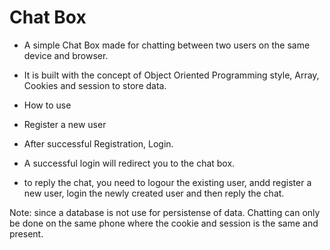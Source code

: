 # Chat Box

- A simple Chat Box made for chatting between two users on the same device and browser.

- It is built with the concept of Object Oriented Programming style, Array, Cookies and session to store data.

- How to use
- Register a new user
- After successful Registration, Login.
- A successful login will redirect you to the chat box.
- to reply the chat, you need to logour the existing user, andd register a new user, login the newly created user and then reply the chat.

Note: since a database is not use for persistense of data. Chatting can only be done on the same phone where the cookie and session is the same and present.